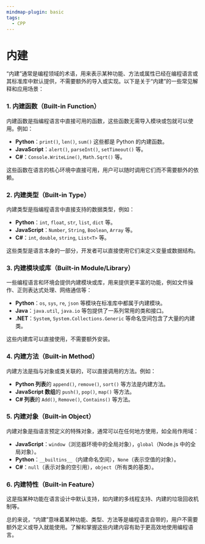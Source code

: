 ```yaml
---
mindmap-plugin: basic
tags:
  - CPP
---
```


# 内建

“内建”通常是编程领域的术语，用来表示某种功能、方法或属性已经在编程语言或其标准库中默认提供，不需要额外的导入或实现。以下是关于“内建”的一些常见解释和应用场景：

### 1. **内建函数（Built-in Function）**

内建函数是指编程语言中直接可用的函数，这些函数无需导入模块或包就可以使用。例如：

- **Python**：`print()`, `len()`, `sum()` 这些都是 Python 的内建函数。
- **JavaScript**：`alert()`, `parseInt()`, `setTimeout()` 等。
- **C#**：`Console.WriteLine()`, `Math.Sqrt()` 等。

这些函数在语言的核心环境中直接可用，用户可以随时调用它们而不需要额外的依赖。

### 2. **内建类型（Built-in Type）**

内建类型是指编程语言中直接支持的数据类型，例如：

- **Python**：`int`, `float`, `str`, `list`, `dict` 等。
- **JavaScript**：`Number`, `String`, `Boolean`, `Array` 等。
- **C#**：`int`, `double`, `string`, `List<T>` 等。

这些类型是语言本身的一部分，开发者可以直接使用它们来定义变量或数据结构。

### 3. **内建模块或库（Built-in Module/Library）**

一些编程语言和环境会提供内建模块或库，用来提供更丰富的功能，例如文件操作、正则表达式处理、网络通信等：

- **Python**：`os`, `sys`, `re`, `json` 等模块在标准库中都属于内建模块。
- **Java**：`java.util`, `java.io` 等包提供了一系列常用的类和接口。
- **.NET**：`System`, `System.Collections.Generic` 等命名空间包含了大量的内建类。

这些内建库可以直接使用，不需要额外安装。

### 4. **内建方法（Built-in Method）**

内建方法是指与对象或类关联的，可以直接调用的方法。例如：

- **Python 列表**的 `append()`, `remove()`, `sort()` 等方法是内建方法。
- **JavaScript 数组**的 `push()`, `pop()`, `map()` 等方法。
- **C# 列表**的 `Add()`, `Remove()`, `Contains()` 等方法。

### 5. **内建对象（Built-in Object）**

内建对象是指语言预定义的特殊对象，通常可以在任何地方使用，如全局作用域：

- **JavaScript**：`window`（浏览器环境中的全局对象），`global`（Node.js 中的全局对象）。
- **Python**：`__builtins__`（内建命名空间），`None`（表示空值的对象）。
- **C#**：`null`（表示对象的空引用），`object`（所有类的基类）。

### 6. **内建特性（Built-in Feature）**

这是指某种功能在语言设计中默认支持，如内建的多线程支持、内建的垃圾回收机制等。

总的来说，“内建”意味着某种功能、类型、方法等是编程语言自带的，用户不需要额外定义或导入就能使用。了解和掌握这些内建内容有助于更高效地使用编程语言。
